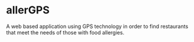 # allerGPS
A web based application using GPS technology in order to find restaurants that meet the needs of those with food allergies. 
